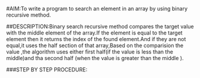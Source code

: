 #AIM:To write a program to search an element in an array by using binary recursive method.

##DESCRIPTION:Binary search recursive method compares the target value with the middle element of the array.If the element is equal to the target element then it returns the index of the found element.And if they are not equal,it uses the half section of that array,Based on the comparision the value ,the algorithm uses either first half(if the value is less than the middle)and tha second half (when the value is greater than the middle ).

###STEP BY STEP PROCEDURE:

